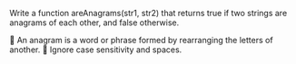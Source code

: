 Write a function areAnagrams(str1, str2) that returns true if two strings are anagrams of each other, and false otherwise.

🔹 An anagram is a word or phrase formed by rearranging the letters of another.
🔹 Ignore case sensitivity and spaces.
